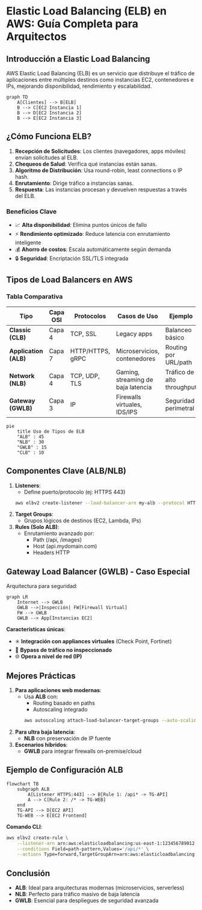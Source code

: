 # **Elastic Load Balancing (ELB) en AWS: Guía Completa para Arquitectos**

## **Introducción a Elastic Load Balancing**
AWS Elastic Load Balancing (ELB) es un servicio que distribuye el tráfico de aplicaciones entre múltiples destinos como instancias EC2, contenedores e IPs, mejorando disponibilidad, rendimiento y escalabilidad.

```mermaid
graph TD
    A[Clientes] --> B[ELB]
    B --> C[EC2 Instancia 1]
    B --> D[EC2 Instancia 2]
    B --> E[EC2 Instancia 3]
```

## **¿Cómo Funciona ELB?**
1. **Recepción de Solicitudes**: Los clientes (navegadores, apps móviles) envían solicitudes al ELB.
2. **Chequeos de Salud**: Verifica qué instancias están sanas.
3. **Algoritmo de Distribución**: Usa round-robin, least connections o IP hash.
4. **Enrutamiento**: Dirige tráfico a instancias sanas.
5. **Respuesta**: Las instancias procesan y devuelven respuestas a través del ELB.

### **Beneficios Clave**
- 📈 **Alta disponibilidad**: Elimina puntos únicos de fallo
- ⚡ **Rendimiento optimizado**: Reduce latencia con enrutamiento inteligente
- 💰 **Ahorro de costos**: Escala automáticamente según demanda
- 🔒 **Seguridad**: Encriptación SSL/TLS integrada

## **Tipos de Load Balancers en AWS**

### **Tabla Comparativa**
| **Tipo**               | **Capa OSI** | **Protocolos**       | **Casos de Uso**                     | **Ejemplo**                |
|------------------------|-------------|----------------------|--------------------------------------|----------------------------|
| **Classic (CLB)**      | Capa 4      | TCP, SSL             | Legacy apps                         | Balanceo básico            |
| **Application (ALB)**  | Capa 7      | HTTP/HTTPS, gRPC     | Microservicios, contenedores        | Routing por URL/path       |
| **Network (NLB)**      | Capa 4      | TCP, UDP, TLS        | Gaming, streaming de baja latencia  | Tráfico de alto throughput |
| **Gateway (GWLB)**     | Capa 3      | IP                   | Firewalls virtuales, IDS/IPS        | Seguridad perimetral       |

```mermaid
pie
    title Uso de Tipos de ELB
    "ALB" : 45
    "NLB" : 30
    "GWLB" : 15
    "CLB" : 10
```

## **Componentes Clave (ALB/NLB)**
1. **Listeners**: 
   - Define puerto/protocolo (ej: HTTPS 443)
   ```bash
   aws elbv2 create-listener --load-balancer-arn my-alb --protocol HTTPS --port 443
   ```
2. **Target Groups**:
   - Grupos lógicos de destinos (EC2, Lambda, IPs)
3. **Rules (Solo ALB)**:
   - Enrutamiento avanzado por:
     - Path (/api, /images)
     - Host (api.mydomain.com)
     - Headers HTTP

## **Gateway Load Balancer (GWLB) - Caso Especial**
Arquitectura para seguridad:
```mermaid
graph LR
    Internet --> GWLB
    GWLB -->|Inspección| FW[Firewall Virtual]
    FW --> GWLB
    GWLB --> App[Instancias EC2]
```

**Características únicas**:
- ✳️ **Integración con appliances virtuales** (Check Point, Fortinet)
- 🔄 **Bypass de tráfico no inspeccionado**
- 🌐 **Opera a nivel de red (IP)**

## **Mejores Prácticas**
1. **Para aplicaciones web modernas**:
   - Usa **ALB** con:
     - Routing basado en paths
     - Autoscaling integrado
     ```bash
     aws autoscaling attach-load-balancer-target-groups --auto-scaling-group-name my-asg --target-group-arns my-target-group
     ```
2. **Para ultra baja latencia**:
   - **NLB** con preservación de IP fuente
3. **Escenarios híbridos**:
   - **GWLB** para integrar firewalls on-premise/cloud

## **Ejemplo de Configuración ALB**
```mermaid
flowchart TB
    subgraph ALB
        A[Listener HTTPS:443] --> B[Rule 1: /api* -> TG-API]
        A --> C[Rule 2: /* -> TG-WEB]
    end
    TG-API --> D[EC2 API]
    TG-WEB --> E[EC2 Frontend]
```

**Comando CLI**:
```bash
aws elbv2 create-rule \
    --listener-arn arn:aws:elasticloadbalancing:us-east-1:123456789012:listener/app/my-alb/50dc6c495c0c9188 \
    --conditions Field=path-pattern,Values='/api/*' \
    --actions Type=forward,TargetGroupArn=arn:aws:elasticloadbalancing:us-east-1:123456789012:targetgroup/my-api-tg/73e2d6bc24d8a067
```

## **Conclusión**
- **ALB**: Ideal para arquitecturas modernas (microservicios, serverless)
- **NLB**: Perfecto para tráfico masivo de baja latencia
- **GWLB**: Esencial para despliegues de seguridad avanzada
